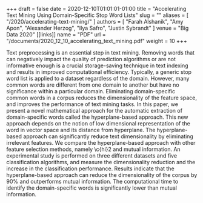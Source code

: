+++ 
draft = false
date = 2020-12-10T01:01:01-01:00
title = "Accelerating Text Mining Using Domain-Specific Stop Word Lists"
slug = "" 
aliases = [
  "/2020/accelerating-text-mining/"
]
authors = [
  "Farah Alshanik",
  "Amy Apon",
  "Alexander Herzog",
  "Ilya Safro",
  "Justin Sybrandt"
]
venue = "Big Data 2020"
[[links]]
  name = "PDF"
  url = "/documents/2020_12_10_accelerating_text_mining.pdf"
  weight = 10
+++

Text preprocessing is an essential step in text mining. Removing words that can
negatively impact the quality of prediction algorithms or are not informative
enough is a crucial storage-saving technique in text indexing and results in
improved computational efficiency. Typically, a generic stop word list is
applied to a dataset regardless of the domain. However, many common words are
different from one domain to another but have no significance within a
particular domain. Eliminating domain-specific common words in a corpus reduces
the dimensionality of the feature space, and improves the performance of text
mining tasks. In this paper, we present a novel mathematical approach for the
automatic extraction of domain-specific words called the hyperplane-based
approach. This new approach depends on the notion of low dimensional
representation of the word in vector space and its distance from hyperplane. The
hyperplane-based approach can significantly reduce text dimensionality by
eliminating irrelevant features. We compare the hyperplane-based approach with
other feature selection methods, namely \c{hi}2 and mutual information. An
experimental study is performed on three different datasets and five
classification algorithms, and measure the dimensionality reduction and the
increase in the classification performance. Results indicate that the
hyperplane-based approach can reduce the dimensionality of the corpus by 90% and
outperforms mutual information. The computational time to identify the
domain-specific words is significantly lower than mutual information.
